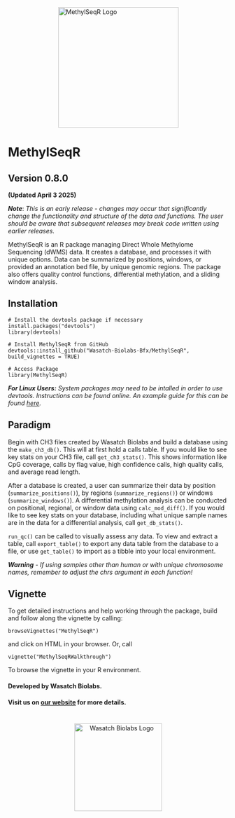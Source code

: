 <div style="display: flex; align-items: center; justify-content: center;">
  <img src="inst/WBL_METHYLSEQR.png" alt="MethylSeqR Logo" style="width: 275px;">
</div>


# MethylSeqR

## Version 0.8.0 
**(Updated April 3 2025)**

***Note***: *This is an early release - changes may occur that significantly change the functionality and structure of the data and functions. The user should be aware that subsequent releases may break code written using earlier releases.*

MethylSeqR is an R package managing Direct Whole Methylome Sequencing (dWMS) data. It creates a database, and processes it with unique options. Data can be summarized by positions, windows, or provided an annotation bed file, by unique genomic regions. The package also offers quality control functions, differential methylation, and a sliding window analysis.

## Installation

```{r, eval = FALSE}
# Install the devtools package if necessary
install.packages("devtools")
library(devtools)

# Install MethylSeqR from GitHub
devtools::install_github("Wasatch-Biolabs-Bfx/MethylSeqR", build_vignettes = TRUE)

# Access Package
library(MethylSeqR)
```

***For Linux Users:*** *System packages may need to be intalled in order to use devtools. Instructions can be found online. An example guide for this can be found [here](https://www.digitalocean.com/community/tutorials/how-to-install-r-packages-using-devtools-on-ubuntu-16-04).*

## Paradigm 
Begin with CH3 files created by Wasatch Biolabs and build a database using the `make_ch3_db()`. This will at first hold a calls table. If you would like to see key stats on your CH3 file, call `get_ch3_stats()`. This shows information like CpG coverage, calls by flag value, high confidence calls, high quality calls, and average read length.

After a database is created, a user can summarize their data by position (`summarize_positions()`), by regions (`summarize_regions()`) or windows (`summarize_windows()`). A differential methylation analysis can be conducted on positional, regional, or window data using `calc_mod_diff()`. If you would like to see key stats on your database, including what unique sample names are in the data for a differential analysis, call `get_db_stats()`.

`run_qc()` can be called to visually assess any data. To view and extract a table, call `export_table()` to export any data table from the database to a file, or use `get_table()` to import as a tibble into your local environment.

***Warning*** *- If using samples other than human or with unique chromosome names, remember to adjust the chrs argument in each function!*

## Vignette
To get detailed instructions and help working through the package, build and follow along the vignette by calling:
```{r, eval = FALSE}
browseVignettes("MethylSeqR")
```
and click on HTML in your browser. Or, call

```{r, eval = FALSE}
vignette("MethylSeqRWalkthrough")
```
To browse the vignette in your R environment.

#### Developed by Wasatch Biolabs.
#### Visit us on [our website](https://www.wasatchbiolabs.com/) for more details.

<div style="margin-top: 40px; text-align: center;"> <img src="inst/wbl_main_logo.png" alt="Wasatch Biolabs Logo" style="width: 200px;"> </div> 
